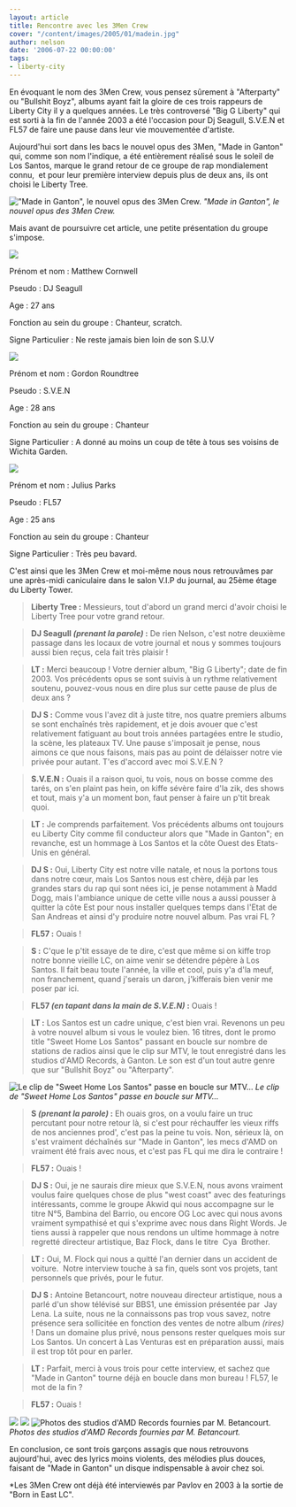 ```yaml
---
layout: article
title: Rencontre avec les 3Men Crew
cover: "/content/images/2005/01/madein.jpg"
author: nelson
date: '2006-07-22 00:00:00'
tags:
- liberty-city
---
```


En évoquant le nom des 3Men Crew, vous pensez sûrement à "Afterparty" ou "Bullshit Boyz", albums ayant fait la gloire de ces trois rappeurs de Liberty City il y a quelques années. Le très controversé "Big G Liberty" qui est sorti à la fin de l'année 2003 a été l'occasion pour Dj Seagull, S.V.E.N et FL57 de faire une pause dans leur vie mouvementée d'artiste.

Aujourd'hui sort dans les bacs le nouvel opus des 3Men, "Made in Ganton" qui, comme son nom l'indique, a été entièrement réalisé sous le soleil de Los Santos, marque le grand retour de ce groupe de rap mondialement connu,&nbsp; et pour leur première interview depuis plus de deux ans, ils ont choisi le Liberty Tree.

!["Made in Ganton", le nouvel opus des 3Men Crew.](/content/images/2005/01/madein.jpg)
_"Made in Ganton", le nouvel opus des 3Men Crew._

Mais avant de poursuivre cet article, une petite présentation du groupe s'impose.

![](/content/images/2005/01/djseagull.jpg)

Prénom et nom : Matthew Cornwell

Pseudo : DJ Seagull

Age : 27 ans

Fonction au sein du groupe : Chanteur, scratch.

Signe Particulier : Ne reste jamais bien loin de son S.U.V

![](/content/images/2005/01/SVEN.jpg)

Prénom et nom : Gordon Roundtree

Pseudo : S.V.E.N

Age : 28 ans

Fonction au sein du groupe : Chanteur

Signe Particulier : A donné au moins un coup de tête à tous ses voisins de Wichita Garden.

![](/content/images/2005/01/FL57.jpg)

Prénom et nom : Julius Parks

Pseudo : FL57

Age : 25 ans

Fonction au sein du groupe : Chanteur

Signe Particulier : Très peu bavard.

C'est ainsi que les 3Men Crew et moi-même nous nous&nbsp;retrouvâmes par une après-midi caniculaire dans le salon V.I.P du journal, au 25ème étage du Liberty Tower.

> **Liberty Tree :** Messieurs, tout d'abord un grand merci d'avoir choisi le Liberty Tree pour votre grand retour.

> **DJ Seagull _(prenant la parole)_ :** De rien Nelson, c'est notre deuxième passage dans les locaux de votre journal et nous y sommes toujours aussi bien reçus, cela fait très plaisir !

> **LT :** Merci beaucoup ! Votre dernier album, "Big G Liberty"; date de fin 2003. Vos précédents opus se sont suivis à un rythme relativement soutenu, pouvez-vous nous en dire plus sur cette pause de plus de deux ans ?

> **DJ S :** Comme vous l'avez dit&nbsp;à juste titre, nos quatre premiers albums se sont enchaînés très rapidement, et je dois avouer que c'est relativement fatiguant au bout trois années partagées entre le studio, la scène, les plateaux TV. Une pause s'imposait je pense, nous aimons ce que nous faisons, mais pas au point de délaisser notre vie privée pour autant. T'es d'accord avec moi S.V.E.N ?

> **S.V.E.N :** Ouais il a raison quoi, tu vois, nous on bosse comme des tarés, on s'en plaint pas hein, on kiffe sévère faire d'la zik, des shows et tout, mais y'a un moment bon, faut penser à faire un p'tit break quoi.

> **LT :** Je comprends parfaitement. Vos précédents albums ont toujours eu Liberty City comme fil conducteur alors que "Made in Ganton"; en revanche, est un hommage à Los Santos et la côte Ouest des Etats-Unis en général.

> **DJ S :** Oui, Liberty City est notre ville natale, et nous la portons tous dans notre cœur, mais Los Santos nous est chère, déjà par les grandes stars du rap qui sont nées ici, je pense notamment à Madd Dogg, mais l'ambiance unique de cette ville nous a aussi pousser à quitter la côte Est pour nous installer quelques temps dans l'Etat de San Andreas et ainsi d'y produire notre nouvel album. Pas vrai FL ?

> **FL57 :** Ouais !

> **S :** C'que le p'tit essaye de te dire, c'est que même si on kiffe trop notre bonne vieille LC, on aime venir se détendre pépère à Los Santos. Il fait beau toute l'année, la ville et cool, puis y'a d'la meuf, non franchement, quand j'serais un daron, j'kifferais bien venir me poser par ici.

> **FL57 _(en tapant dans la main de S.V.E.N)_ :** Ouais !

> **LT :** Los Santos est un cadre unique, c'est bien vrai. Revenons un peu à votre nouvel album si vous le voulez bien. 16 titres, dont le promo title "Sweet Home Los Santos" passant en boucle sur nombre de stations de radios ainsi que le clip sur MTV, le tout enregistré dans les studios d'AMD Records, à Ganton. Le son est d'un tout autre genre que sur "Bullshit Boyz" ou "Afterparty".

![Le clip de "Sweet Home Los Santos" passe en boucle sur MTV...](/content/images/2005/01/MTV.jpg)
_Le clip de "Sweet Home Los Santos" passe en boucle sur MTV..._

> **S _(prenant la parole)_ :** Eh ouais gros, on a voulu faire un truc percutant pour notre retour là, si c'est pour réchauffer les vieux riffs de nos anciennes prod', c'est pas la peine tu vois. Non, sérieux là, on s'est vraiment déchaînés sur "Made in Ganton", les mecs d'AMD on vraiment été frais avec nous, et c'est pas FL qui me dira le contraire !

> **FL57 :** Ouais !

> **DJ S :** Oui, je ne saurais dire mieux que S.V.E.N, nous avons vraiment voulus faire quelques chose de plus "west coast" avec des featurings intéressants, comme le groupe Akwid qui nous accompagne sur le titre N°5, Bambina del Barrio, ou encore OG Loc avec qui nous avons vraiment sympathisé et qui s'exprime avec nous dans Right Words. Je tiens aussi à rappeler que nous rendons un ultime hommage à notre regretté directeur artistique, Baz Flock, dans le titre&nbsp; Cya&nbsp; Brother.

> **LT :** Oui, M. Flock qui nous a quitté l'an dernier dans un accident de voiture.&nbsp; Notre interview touche à sa fin, quels sont vos projets, tant personnels que privés, pour le futur.

> **DJ S :** Antoine Betancourt, notre nouveau directeur artistique, nous a parlé d'un show télévisé sur BBS1, une émission présentée par&nbsp; Jay Lena. La suite, nous ne la connaissons pas trop vous savez, notre présence sera sollicitée en fonction des ventes de notre album _(rires)_ ! Dans un domaine plus privé, nous pensons rester quelques mois sur Los Santos. Un concert à Las Venturas est en préparation aussi, mais il est trop tôt pour en parler.

> **LT :** Parfait, merci à vous trois pour cette interview, et sachez que "Made in Ganton" tourne déjà en boucle dans mon bureau ! FL57, le mot de la fin ?

> **FL57 :** Ouais !

![](/content/images/2005/01/gantonprod.jpg)
![](/content/images/2005/01/stud1.jpg)
![Photos des studios d'AMD Records fournies par M. Betancourt.](/content/images/2005/01/stud2.jpg)
_Photos des studios d'AMD Records fournies par M. Betancourt._

En conclusion, ce sont trois garçons assagis que nous retrouvons aujourd'hui, avec des lyrics moins violents, des mélodies plus douces, faisant de "Made in Ganton" un disque indispensable à avoir chez soi.

\*Les 3Men Crew ont déjà été interviewés par Pavlov en 2003 à la sortie de "Born in East LC".

<!--kg-card-end: markdown-->
